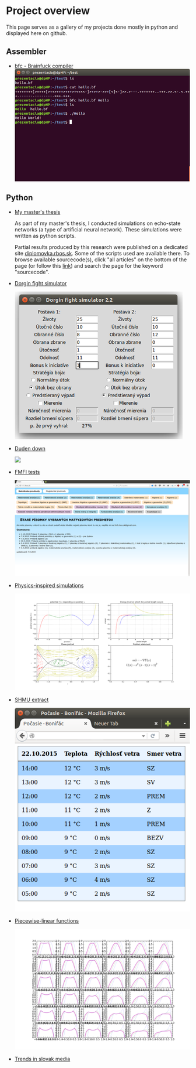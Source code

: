Project overview
================

This page serves as a gallery of my projects done mostly in python and displayed here on github.

Assembler
---------

*	[bfc - Brainfuck compiler](https://github.com/radomirbosak/bfc)
	![bfc screenshot](https://raw.githubusercontent.com/radomirbosak/bfc/master/screenshot.png)

Python
------
*	[My master's thesis](http://diplomovka.rbos.sk)

	As part of my master's thesis, I conducted simulations on echo-state networks (a type of artificial neural network). These simulations were written as python scripts.

	Partial results produced by this research were published on a dedicated site [diplomovka.rbos.sk](http://diplomovka.rbos.sk). Some of the scripts used are available there. To browse available sourcecode(s), click "all articles" on the bottom of the page (or follow this [link](http://diplomovka.rbos.sk/?a=all)) and search the page for the keyword "sourcecode".



*	[Dorgin fight simulator](https://github.com/radomirbosak/dorgin-fight-simulator)

	![dfs screenshot](https://raw.githubusercontent.com/radomirbosak/dorgin-fight-simulator/master/screenshot-dfs22-ubuntu.png)

*	[Duden down](https://github.com/radomirbosak/duden-down)

	![](https://raw.githubusercontent.com/radomirbosak/duden-down/master/screenshot.png)

*	[FMFI tests](https://github.com/radomirbosak/fmfi-tests)

	![](https://raw.githubusercontent.com/radomirbosak/fmfi-tests/master/scr.png)

*	[Physics-inspired simulations](https://github.com/radomirbosak/fyzsim)

	![](https://raw.githubusercontent.com/radomirbosak/fyzsim/master/scr1.png)

*	[SHMU extract](https://github.com/radomirbosak/shmu-extract)

	![](https://raw.githubusercontent.com/radomirbosak/shmu-extract/master/scr-mobile.png)

*	[Piecewise-linear functions](https://github.com/radomirbosak/plf)

	![](https://github.com/radomirbosak/plf/blob/master/scr.png)

*	[Trends in slovak media](https://github.com/radomirbosak/trendy)